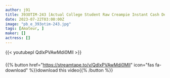 ```yaml
---
author: j91
title: 393OTIM-243 [Actual College Student Raw Creampie Instant Cash Delivery Project! Immediate Saddle AV Shooting] Immediate Saddle For An Amateur Girl Who Wants Money! Randomly Released! Miu-Chan
date: 2023-07-22T03:00:00Z
image: "pb_e_393otim-243.jpg"
tags: [Amateur, ]
maker: []
actress: []
---
```



{{< youtubepl QdlxPVAwMdi0Mll >}}
###

{{% button href="https://streamtape.to/v/QdlxPVAwMdi0Mll" icon="fas fa-download" %}}download this video{{% /button %}}

